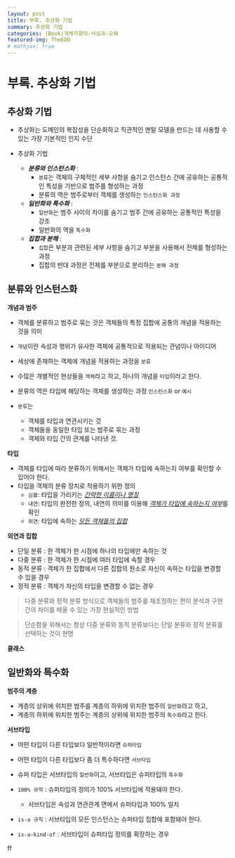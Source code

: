 ```yaml
---
layout: post
title: 부록. 추상화 기법
summary: 추상화 기법
categories: (Book)객체지향의-사실과-오해
featured-img: TheEOO
# mathjax: true
---
```


# 부록. 추상화 기법

## 추상화 기법

- 추상화는 도메인의 복잡성을 단순화하고 직관적인 멘탈 모델을 만드는 데 사용할 수 있는 가장 기본적인 인지 수단

- 추상화 기법
  - ***분류와 인스턴스화*** : 
    - `분류`는 객체의 구체적인 세부 사항을 숨기고 인스턴스 간에 공유하는 공통적인 특성을 기반으로 범주를 형성하는 과정
    - 분류의 역은 범주로부터 객체를 생성하는 `인스턴스화 과정`
  - ***일반화와 특수화*** : 
    - `일반화`는 범주 사이의 차이를 숨기고 범주 간에 공유하는 공통적인 특성을 강조
    - 일반화의 역을 `특수화`
  - ***집합과 분해*** : 
    - `집합`은 부분과 관련된 세부 사항을 숨기고 부분을 사용해서 전체를 형성하는 과정
    - 집합의 반대 과정은 전체를 부분으로 분리하는 `분해 과정`

## 분류와 인스턴스화

**개념과 범주**

- 객체를 분류하고 범주로 묶는 것은 객체들의 특정 집합에 공통의 개념을 적용하는 것을 의미
- `개념`이란 속성과 행위가 유사한 객체에 공통적으로 적용되는 관념이나 아이디어
- 세상에 존재하는 객체에 개념을 적용하는 과정을 `분류`
- 수많은 개별적인 현상들을 `객체`라고 하고, 하나의 개념을 `타입`이라고 한다.
- 분류의 역은 타입에 해당하는 객체를 생성하는 과정 `인스턴스화` or `예시`

- `분류`는 
  - 객체를 타입과 연관시키는 것
  - 객체들을 동일한 타입 또는 범주로 묶는 과정
  - 객체와 타입 간의 관계를 나타낸 것.

**타입**

- 객체를 타입에 따라 분류하기 위해서는 객체가 타입에 속하는지 여부를 확인할 수 있어야 한다.
- 타입을 객체의 분류 장치로 적용하기 위한 정의
  - `심볼`: 타입을 가리키는 <u>*간략한 이름이나 명칭*</u>
  - `내연`: 타입의 완전한 정의, 내연의 의미를 이용해 <u>*객체가 타입에 속하는지 여부*</u>를 확인
  - `외연`: 타입에 속하는 <u>*모든 객체들의 집합*</u>

**외연과 집합**

- 단일 분류 : 한 객체가 한 시점에 하나의 타입에만 속하는 것
- 다중 분류 : 한 객체가 한 시점에 여러 타입에 속할 경우
- 동적 분류 : 객체가 한 집합에서 다른 집합의 원소로 자신이 속하는 타입을 변경할 수 있을 경우
- 정적 분류 : 객체가 자신의 타입을 변경할 수 없는 경우

> 다중 분류와 정적 분류 방식으로 객체들의 범주를 재조정하는 편이 분석과 구현 간의 차이를 메울 수 있는 가장 현실적인 방법

> 단순함을 위해서는 항상 다중 분류와 동적 분류보다는 단일 분류와 정적 분류를 선택하는 것이 현명

**클래스**

## 일반화와 특수화

**범주의 계층**

- 계층의 상위에 위치한 범주를 계층의 하위에 위치한 범주의 `일반화`라고 하고,
- 계층의 하위에 위치한 범주는 계층의 상위에 위치한 범주의 `특수화`라고 한다.

**서브타입**

- 어떤 타입이 다른 타입보다 일반적이라면 `슈퍼타입`
- 어떤 타입이 다른 타입보다 좀 더 특수하다면 `서브타입`
- 슈퍼 타입은 서브타입의 `일반화`이고, 서브타입은 슈퍼타입의 `특수화`

- `100% 규칙` : 슈퍼타입의 정의가 100% 서브타입에 적용돼야 한다.
  - 서브타입은 속성과 연관관계 면에서 슈퍼타입과 100% 일치
- `is-a 규칙` : 서브타입의 모든 인스턴스는 슈퍼타입 집합에 포함돼야 한다.
- `is-a-kind-of` : 서브타입이 슈퍼타입 정의를 확장하는 경우





ff